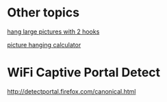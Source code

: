 # Other topics

[hang large pictures with 2 hooks](https://chcollins.com/100Billion/2017/06/hang-it-with-two-hooks-calculator/)

[picture hanging calculator](https://www.builderscalculator.com/picture-hanging-calculator/)

# WiFi Captive Portal Detect

http://detectportal.firefox.com/canonical.html
